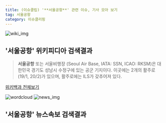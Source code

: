 ```yaml
---
title: (이슈클립) '**서울공항**' 관련 이슈, 기사 모아 보기
tag: 서울공항
category: 이슈클리핑
---
```

![wiki_img](https://user-images.githubusercontent.com/42597476/44503234-41136a80-a6d0-11e8-9071-6fc6418eafe4.png)
## **'**서울공항**'** 위키피디아 검색결과
>**서울공항** 또는 서울비행장 (Seoul Air Base, IATA: SSN, ICAO: RKSM)은 대한민국 경기도 성남시 수정구에 있는 공군 기지이다. 이곳에는 2개의 활주로(19/1, 20/2)가 있으며, 활주로에는 ILS가 갖추어져 있다.

<a href="https://ko.wikipedia.org/wiki/서울공항" target="_blank">위키백과 전체보기</a>

![wordcloud](https://s3.ap-northeast-2.amazonaws.com/lyrics101-wordcloud/2018-09-18-1537228838.png)
![news_img](https://user-images.githubusercontent.com/42597476/44507050-1206f400-a6e4-11e8-8d98-7ffbfebb353f.png)
## **'**서울공항**'** 뉴스속보 검색결과

